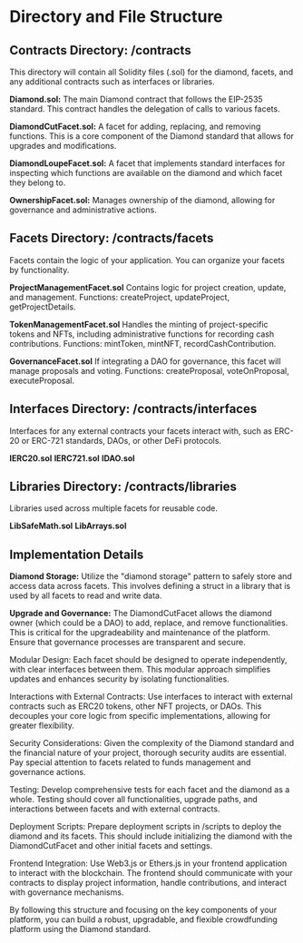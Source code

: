# Directory and File Structure

## Contracts Directory: /contracts

This directory will contain all Solidity files (.sol) for the diamond, facets, and any additional contracts such as interfaces or libraries.

**Diamond.sol:** The main Diamond contract that follows the EIP-2535 standard. This contract handles the delegation of calls to various facets.

**DiamondCutFacet.sol:** A facet for adding, replacing, and removing functions. This is a core component of the Diamond standard that allows for upgrades and modifications.

**DiamondLoupeFacet.sol:** A facet that implements standard interfaces for inspecting which functions are available on the diamond and which facet they belong to.

**OwnershipFacet.sol:** Manages ownership of the diamond, allowing for governance and administrative actions.

## Facets Directory: /contracts/facets

Facets contain the logic of your application. You can organize your facets by functionality.

**ProjectManagementFacet.sol**
Contains logic for project creation, update, and management.
Functions: createProject, updateProject, getProjectDetails.

**TokenManagementFacet.sol**
Handles the minting of project-specific tokens and NFTs, including administrative functions for recording cash contributions.
Functions: mintToken, mintNFT, recordCashContribution.

**GovernanceFacet.sol**
If integrating a DAO for governance, this facet will manage proposals and voting.
Functions: createProposal, voteOnProposal, executeProposal.

## Interfaces Directory: /contracts/interfaces

Interfaces for any external contracts your facets interact with, such as ERC-20 or ERC-721 standards, DAOs, or other DeFi protocols.

**IERC20.sol**
**IERC721.sol**
**IDAO.sol**

## Libraries Directory: /contracts/libraries

Libraries used across multiple facets for reusable code.

**LibSafeMath.sol**
**LibArrays.sol**

## Implementation Details

**Diamond Storage:** Utilize the "diamond storage" pattern to safely store and access data across facets. This involves defining a struct in a library that is used by all facets to read and write data.

**Upgrade and Governance:** The DiamondCutFacet allows the diamond owner (which could be a DAO) to add, replace, and remove functionalities. This is critical for the upgradeability and maintenance of the platform. Ensure that governance processes are transparent and secure.

Modular Design: Each facet should be designed to operate independently, with clear interfaces between them. This modular approach simplifies updates and enhances security by isolating functionalities.

Interactions with External Contracts: Use interfaces to interact with external contracts such as ERC20 tokens, other NFT projects, or DAOs. This decouples your core logic from specific implementations, allowing for greater flexibility.

Security Considerations: Given the complexity of the Diamond standard and the financial nature of your project, thorough security audits are essential. Pay special attention to facets related to funds management and governance actions.

Testing: Develop comprehensive tests for each facet and the diamond as a whole. Testing should cover all functionalities, upgrade paths, and interactions between facets and with external contracts.

Deployment Scripts: Prepare deployment scripts in /scripts to deploy the diamond and its facets. This should include initializing the diamond with the DiamondCutFacet and other initial facets and settings.

Frontend Integration: Use Web3.js or Ethers.js in your frontend application to interact with the blockchain. The frontend should communicate with your contracts to display project information, handle contributions, and interact with governance mechanisms.

By following this structure and focusing on the key components of your platform, you can build a robust, upgradable, and flexible crowdfunding platform using the Diamond standard.

